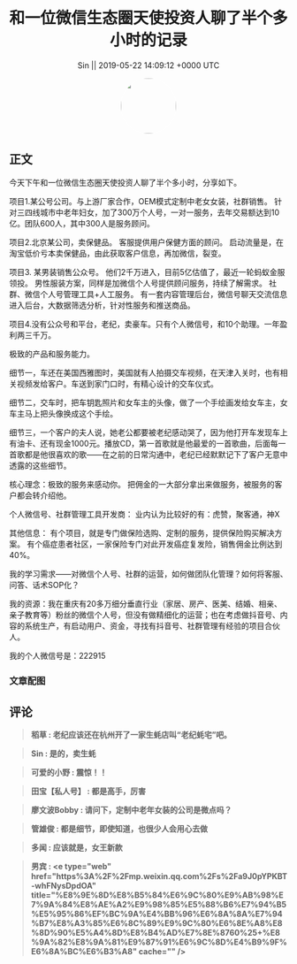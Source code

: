 <h1 align="center">和一位微信生态圈天使投资人聊了半个多小时的记录</h1>




<p align="center">
    <a>Sin || 2019-05-22 14:09:12 &#43;0000 UTC</a>
</p>

<div align="center">
    <img src="https://images.zsxq.com/Fq16bRHVGIqwdwShW2hDCXO9kdyS?e=1590940799&amp;token=kIxbL07-8jAj8w1n4s9zv64FuZZNEATmlU_Vm6zD:zgtGEhdVkzsybBn5S7tjAuFacsU=" width="100" height="100" style="border:1px solid;border-radius:50%; color:#ffffff"/>
</div>




## 正文

<div>
今天下午和一位微信生态圈天使投资人聊了半个多小时，分享如下。

项目1.某公号公司。与上游厂家合作，OEM模式定制中老女女装，社群销售。
针对三四线城市中老年妇女，加了300万个人号，一对一服务，去年交易额达到10亿。团队600人，其中300人是服务顾问。

项目2.北京某公司，卖保健品。
客服提供用户保健方面的顾问。
启动流量是，在淘宝低价亏本卖保健品，由此获取客户信息，再加微信，裂变。

项目3. 某男装销售公众号。
他们2千万进入，目前5亿估值了，最近一轮蚂蚁金服领投。
男性服装方案，同样是加微信个人号提供顾问服务，持续了解需求。
社群、微信个人号管理工具&#43;人工服务。
有一套内容管理后台，微信号聊天交流信息进入后台，大数据筛选分析，针对性服务和推送商品。

项目4.没有公众号和平台，老纪，卖豪车。只有个人微信号，和10个助理。一年盈利两三千万。

极致的产品和服务能力。

细节一，车还在美国西雅图时，美国就有人拍摄交车视频，在天津入关时，也有相关视频发给客户。车送到家门口时，有精心设计的交车仪式。

细节二，交车时，把车钥匙照片和女车主的头像，做了一个手绘画发给女车主，女车主马上把头像换成这个手绘。

细节三，一个客户的夫人说，她老公都要被老纪感动哭了，因为他打开车发现车上有油卡、还有现金1000元。播放CD，第一首歌就是他最爱的一首歌曲，后面每一首歌都是他很喜欢的歌——在之前的日常沟通中，老纪已经默默记下了客户无意中透露的这些细节。

核心理念：极致的服务来感动你。
把佣金的一大部分拿出来做服务，被服务的客户都会转介绍他。

个人微信号、社群管理工具开发商：
业内认为比较好的有：虎赞，聚客通，神X

其他信息：
有个项目，就是专门做保险选购、定制的服务，提供保险购买解决方案。
有个癌症患者社区，一家保险专门对此开发癌症复发险，销售佣金比例达到40%。

我的学习需求——对微信个人号、社群的运营，如何做团队化管理？如何将客服、问答、话术SOP化？

我的资源：我在重庆有20多万细分垂直行业（家居、房产、医美、结婚、相亲、亲子教育等）粉丝的微信个人号，但没有做精细化的运营；也在考虑做抖音号、内容的系统生产，有启动用户、资金，寻找有抖音号、社群管理有经验的项目合伙人。

我的个人微信号是：222915
</div>

### 文章配图

<div class="image" align="center">

</div>


## 评论

<div align="left">
<div>

<blockquote >
<span> <strong>稻草 : 老纪应该还在杭州开了一家生蚝店叫“老纪蚝宅”吧。 </strong></span>
</blockquote>

<blockquote >
<span> <strong>Sin : 是的，卖生蚝 </strong></span>
</blockquote>

<blockquote >
<span> <strong>可爱的小野 : 震惊！！ </strong></span>
</blockquote>

<blockquote >
<span> <strong>田宝【私人号】 : 都是高手，厉害 </strong></span>
</blockquote>

<blockquote >
<span> <strong>廖文波‍Bobby : 请问下，定制中老年女装的公司是微点吗？ </strong></span>
</blockquote>

<blockquote >
<span> <strong>管雄俊 : 都是细节，即使知道，也很少人会用心去做 </strong></span>
</blockquote>

<blockquote >
<span> <strong>多闻 : 应该就是，女王新款 </strong></span>
</blockquote>

<blockquote >
<span> <strong>男宾 : &lt;e type=&#34;web&#34; href=&#34;https%3A%2F%2Fmp.weixin.qq.com%2Fs%2Fa9J0pYPKBT-whFNysDpdOA&#34; title=&#34;%E8%9E%8D%E8%B5%84%E6%9C%80%E9%AB%98%E7%9A%84%E8%AE%A2%E9%98%85%E5%88%B6%E7%94%B5%E5%95%86%EF%BC%9A%E4%BB%96%E6%8A%8A%E7%94%B7%E8%A3%85%E6%8C%89%E9%9C%80%E6%8E%A8%E8%8D%90%E5%A4%8D%E8%B4%AD%E7%8E%8760%25&#43;%E8%9A%82%E8%9A%81%E9%87%91%E6%9C%8D%E4%B9%9F%E6%8A%BC%E6%B3%A8&#34; cache=&#34;&#34; /&gt; </strong></span>
</blockquote>

</div>
</div>